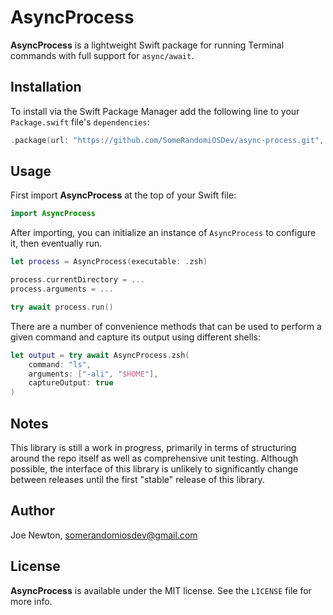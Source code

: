 # AsyncProcess

**AsyncProcess** is a lightweight Swift package for running Terminal commands with full support for `async/await`.

## Installation

To install via the Swift Package Manager add the following line to your `Package.swift` file's `dependencies`:

```swift
.package(url: "https://github.com/SomeRandomiOSDev/async-process.git", from: "0.0.1")
```

## Usage

First import **AsyncProcess** at the top of your Swift file:

```swift
import AsyncProcess
```

After importing, you can initialize an instance of `AsyncProcess` to configure it, then eventually run. 

```swift
let process = AsyncProcess(executable: .zsh)

process.currentDirectory = ...
process.arguments = ...

try await process.run()
```

There are a number of convenience methods that can be used to perform a given command and capture its output using different shells:

```swift
let output = try await AsyncProcess.zsh(
    command: "ls",
    arguments: ["-ali", "$HOME"],
    captureOutput: true
)
```

## Notes

This library is still a work in progress, primarily in terms of structuring around the repo itself as well as comprehensive unit testing. Although possible, the interface of this library is unlikely to significantly change between releases until the first "stable" release of this library.

## Author

Joe Newton, somerandomiosdev@gmail.com

## License

**AsyncProcess** is available under the MIT license. See the `LICENSE` file for more info.
